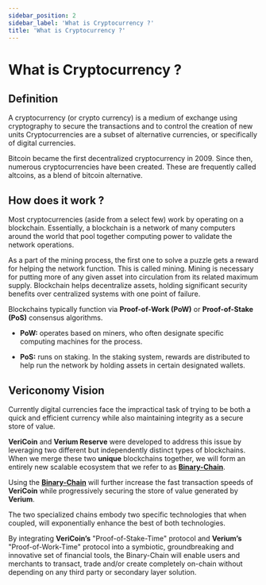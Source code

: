 ```yaml
---
sidebar_position: 2
sidebar_label: 'What is Cryptocurrency ?'
title: 'What is Cryptocurrency ?'
---
```

# What is Cryptocurrency ?

## Definition

A cryptocurrency (or crypto currency) is a medium of exchange using cryptography to secure the transactions and to control the creation of new units Cryptocurrencies are a subset of alternative currencies, or specifically of digital currencies.

Bitcoin became the first decentralized cryptocurrency in 2009. Since then, numerous cryptocurrencies have been created. These are frequently called altcoins, as a blend of bitcoin alternative.

## How does it work ?

Most cryptocurrencies (aside from a select few) work by operating on a blockchain. Essentially, a blockchain is a network of many computers around the world that pool together computing power to validate the network operations.

As a part of the mining process, the first one to solve a puzzle gets a reward for helping the network function. This is called mining. Mining is necessary for putting more of any given asset into circulation from its related maximum supply. Blockchain helps decentralize assets, holding significant security benefits over centralized systems with one point of failure.

Blockchains typically function via **Proof-of-Work (PoW)** or **Proof-of-Stake (PoS)** consensus algorithms.

* **PoW:** operates based on miners, who often designate specific computing machines for the process.

* **PoS:** runs on staking. In the staking system, rewards are distributed to help run the network by holding assets in certain designated wallets.

## Vericonomy Vision

Currently digital currencies face the impractical task of trying to be both a quick and efficient currency while also maintaining integrity as a secure store of value.

**VeriCoin** and **Verium Reserve** were developed to address this issue by leveraging two different but independently distinct types of blockchains. When we merge these two **unique** blockchains together, we will form an entirely new scalable ecosystem that we refer to as [**Binary-Chain**](/general/intro#binary-chain).

Using the [**Binary-Chain**](/general/intro#binary-chain) will further increase the fast transaction speeds of **VeriCoin** while progressively securing the store of value generated by **Verium**.

The two specialized chains embody two specific technologies that when coupled, will exponentially enhance the best of both technologies.

By integrating **VeriCoin’s** "Proof-of-Stake-Time" protocol and **Verium’s** "Proof-of-Work-Time" protocol into a symbiotic, groundbreaking and innovative set of financial tools, the Binary-Chain will enable users and merchants to transact, trade and/or create completely on-chain without depending on any third party or secondary layer solution.
